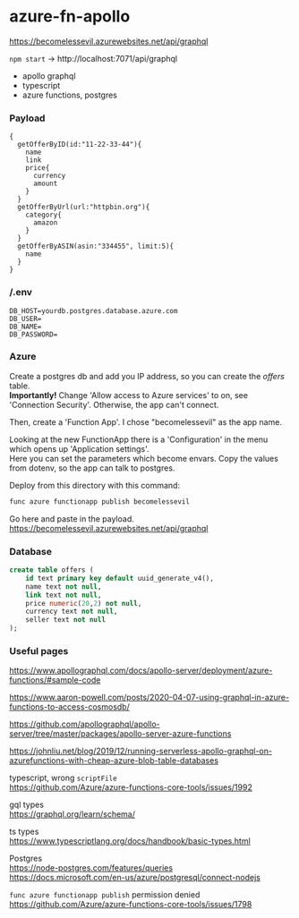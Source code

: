 # azure-fn-apollo

https://becomelessevil.azurewebsites.net/api/graphql

`npm start` -> http://localhost:7071/api/graphql

* apollo graphql
* typescript
* azure functions, postgres

### Payload
```gql
{
  getOfferByID(id:"11-22-33-44"){
    name
    link
    price{
      currency
      amount
    }
  }
  getOfferByUrl(url:"httpbin.org"){
    category{
      amazon
    }
  }
  getOfferByASIN(asin:"334455", limit:5){
    name
  }
}
```

### /.env
```text
DB_HOST=yourdb.postgres.database.azure.com
DB_USER=
DB_NAME=
DB_PASSWORD=
```

### Azure

Create a postgres db and add you IP address, so you can create the _offers_ table.  
__Importantly!__ Change 'Allow access to Azure services' to on, see 'Connection Security'.
Otherwise, the app can't connect.

Then, create a 'Function App'. I chose "becomelessevil" as the app name.

Looking at the new FunctionApp there is a 'Configuration' in the menu which opens up 'Application settings'.  
Here you can set the parameters which become envars. Copy the values from dotenv, so the app can talk to postgres.

Deploy from this directory with this command:
```bash
func azure functionapp publish becomelessevil
```

Go here and paste in the payload.  
https://becomelessevil.azurewebsites.net/api/graphql

### Database

```sql
create table offers (
	id text primary key default uuid_generate_v4(),
	name text not null,
	link text not null,
	price numeric(20,2) not null,
	currency text not null,
	seller text not null
);
```

### Useful pages

https://www.apollographql.com/docs/apollo-server/deployment/azure-functions/#sample-code

https://www.aaron-powell.com/posts/2020-04-07-using-graphql-in-azure-functions-to-access-cosmosdb/

https://github.com/apollographql/apollo-server/tree/master/packages/apollo-server-azure-functions

https://johnliu.net/blog/2019/12/running-serverless-apollo-graphql-on-azurefunctions-with-cheap-azure-blob-table-databases

typescript, wrong `scriptFile`  
https://github.com/Azure/azure-functions-core-tools/issues/1992

gql types  
https://graphql.org/learn/schema/

ts types  
https://www.typescriptlang.org/docs/handbook/basic-types.html

Postgres  
https://node-postgres.com/features/queries  
https://docs.microsoft.com/en-us/azure/postgresql/connect-nodejs

`func azure functionapp publish` permission denied  
https://github.com/Azure/azure-functions-core-tools/issues/1798
